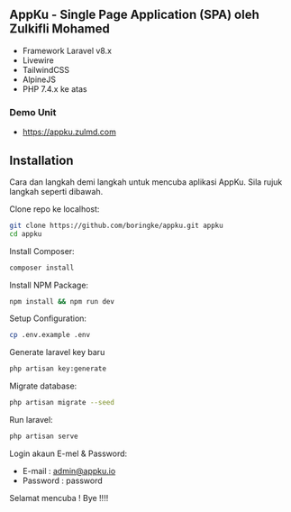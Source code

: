 ## AppKu - Single Page Application (SPA) oleh Zulkifli Mohamed

- Framework Laravel v8.x
- Livewire
- TailwindCSS
- AlpineJS
- PHP 7.4.x ke atas

### Demo Unit

- https://appku.zulmd.com


## Installation

Cara dan langkah demi langkah untuk mencuba aplikasi AppKu. Sila rujuk langkah seperti dibawah.

Clone repo ke localhost:

```sh
git clone https://github.com/boringke/appku.git appku
cd appku
```

Install Composer:

```sh
composer install
```

Install NPM Package:

```sh
npm install && npm run dev
```

Setup Configuration:

```sh
cp .env.example .env
```

Generate laravel key baru

```sh
php artisan key:generate
```

Migrate database:

```sh
php artisan migrate --seed
```

Run laravel:

```sh
php artisan serve
```

Login akaun E-mel & Password:

- E-mail : admin@appku.io
- Password : password

Selamat mencuba ! Bye !!!!
